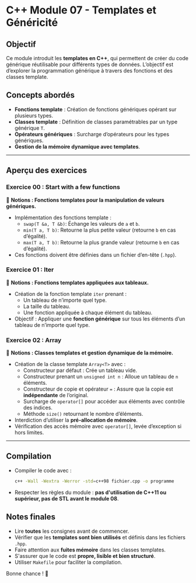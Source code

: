 # C++ Module 07 - Templates et Généricité

## Objectif
Ce module introduit les **templates en C++**, qui permettent de créer du code générique réutilisable pour différents types de données. L’objectif est d’explorer la programmation générique à travers des fonctions et des classes template.

## Concepts abordés
- **Fonctions template** : Création de fonctions génériques opérant sur plusieurs types.
- **Classes template** : Définition de classes paramétrables par un type générique `T`.
- **Opérateurs génériques** : Surcharge d’opérateurs pour les types génériques.
- **Gestion de la mémoire dynamique avec templates**.

---

## Aperçu des exercices

### **Exercice 00 : Start with a few functions**
📌 **Notions : Fonctions templates pour la manipulation de valeurs génériques.**
- Implémentation des fonctions template :
  - `swap(T &a, T &b)`: Échange les valeurs de `a` et `b`.
  - `min(T a, T b)`: Retourne la plus petite valeur (retourne `b` en cas d’égalité).
  - `max(T a, T b)`: Retourne la plus grande valeur (retourne `b` en cas d’égalité).
- Ces fonctions doivent être définies dans un fichier d’en-tête (`.hpp`).

### **Exercice 01 : Iter**
📌 **Notions : Fonctions templates appliquées aux tableaux.**
- Création de la fonction template `iter` prenant :
  - Un tableau de n’importe quel type.
  - La taille du tableau.
  - Une fonction appliquée à chaque élément du tableau.
- Objectif : Appliquer une **fonction générique** sur tous les éléments d’un tableau de n’importe quel type.

### **Exercice 02 : Array**
📌 **Notions : Classes templates et gestion dynamique de la mémoire.**
- Création de la classe template `Array<T>` avec :
  - Constructeur par défaut : Crée un tableau vide.
  - Constructeur prenant un `unsigned int n` : Alloue un tableau de `n` éléments.
  - Constructeur de copie et opérateur `=` : Assure que la copie est **indépendante** de l’original.
  - Surcharge de `operator[]` pour accéder aux éléments avec contrôle des indices.
  - Méthode `size()` retournant le nombre d’éléments.
- Interdiction d’utiliser la **pré-allocation de mémoire**.
- Vérification des accès mémoire avec `operator[]`, levée d’exception si hors limites.

---

## Compilation
- Compiler le code avec :
  ```sh
  c++ -Wall -Wextra -Werror -std=c++98 fichier.cpp -o programme
  ```
- Respecter les règles du module : **pas d'utilisation de C++11 ou supérieur, pas de STL avant le module 08**.

## Notes finales
- Lire **toutes** les consignes avant de commencer.
- Vérifier que les **templates sont bien utilisés** et définis dans les fichiers `.hpp`.
- Faire attention aux **fuites mémoire** dans les classes templates.
- S'assurer que le code est **propre, lisible et bien structuré**.
- Utiliser `Makefile` pour faciliter la compilation.

Bonne chance ! 🚀
